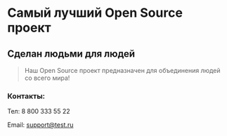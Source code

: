 # Самый лучший Open Source проект

## Сделан людьми для людей

> Наш Open Source проект предназначен для объединения людей со всего мира!


### Контакты:

Тел: 8 800 333 55 22

Email: support@test.ru


